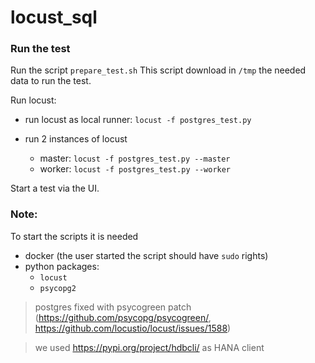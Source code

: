 # locust_sql

### Run the test
Run the script 
`prepare_test.sh`
This script download in `/tmp` the needed data to run the test.

Run locust:
* run locust as local runner:
```locust -f postgres_test.py```

* run 2 instances of locust
    * master:
       ```locust -f postgres_test.py --master``` 
    * worker:
       ```locust -f postgres_test.py --worker``` 

Start a test via the UI.

### Note:
To start the scripts it is needed
* docker (the user started the script should have `sudo` rights)
* python packages: 
    * `locust`
    * `psycopg2` 
    
> postgres fixed with psycogreen patch (https://github.com/psycopg/psycogreen/, https://github.com/locustio/locust/issues/1588)

> we used https://pypi.org/project/hdbcli/ as HANA client
